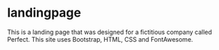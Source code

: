 # landingpage
This is a landing page that was designed for a fictitious company called Perfect. This site uses Bootstrap, HTML, CSS and FontAwesome.  
